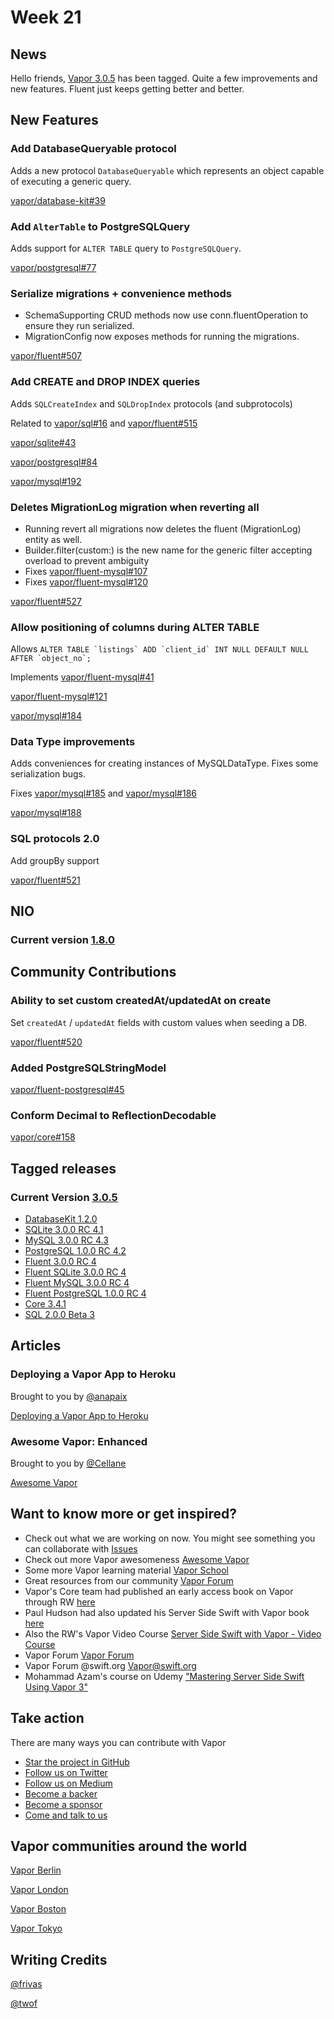 # Week 21

## News

Hello friends, [Vapor 3.0.5](https://github.com/vapor/vapor/releases/tag/3.0.5) has been tagged. Quite a few improvements and new features. Fluent just keeps getting better and better.

## New Features

### Add DatabaseQueryable protocol

Adds a new protocol ```DatabaseQueryable``` which represents an object capable of executing a generic query.

[vapor/database-kit#39](https://github.com/vapor/database-kit/pull/39)

### Add `AlterTable` to PostgreSQLQuery

Adds support for ```ALTER TABLE``` query to ```PostgreSQLQuery```.

[vapor/postgresql#77](https://github.com/vapor/postgresql/pull/77)

### Serialize migrations + convenience methods

- SchemaSupporting CRUD methods now use conn.fluentOperation to ensure they run serialized.
- MigrationConfig now exposes methods for running the migrations.

[vapor/fluent#507](https://github.com/vapor/fluent/pull/507)

### Add CREATE and DROP INDEX queries

Adds ```SQLCreateIndex``` and ```SQLDropIndex``` protocols (and subprotocols)

Related to [vapor/sql#16](https://github.com/vapor/sql/pull/16) and [vapor/fluent#515](https://github.com/vapor/fluent/issues/515)

[vapor/sqlite#43](https://github.com/vapor/sqlite/pull/43)

[vapor/postgresql#84](https://github.com/vapor/postgresql/pull/84)

[vapor/mysql#192](https://github.com/vapor/mysql/pull/192)

### Deletes MigrationLog migration when reverting all

- Running revert all migrations now deletes the fluent (MigrationLog) entity as well.
- Builder.filter(custom:) is the new name for the generic filter accepting overload to prevent ambiguity
- Fixes [vapor/fluent-mysql#107](https://github.com/vapor/fluent-mysql/issues/107)
- Fixes [vapor/fluent-mysql#120](https://github.com/vapor/fluent-mysql/issues/120)

[vapor/fluent#527](https://github.com/vapor/fluent/pull/527)

### Allow positioning of columns during ALTER TABLE

Allows ```ALTER TABLE `listings` ADD `client_id` INT NULL DEFAULT NULL AFTER `object_no`;```

Implements [vapor/fluent-mysql#41](https://github.com/vapor/fluent-mysql/issues/41)

[vapor/fluent-mysql#121](https://github.com/vapor/fluent-mysql/pull/121)

[vapor/mysql#184](https://github.com/vapor/mysql/pull/184)

### Data Type improvements

Adds conveniences for creating instances of MySQLDataType. Fixes some serialization bugs.

Fixes [vapor/mysql#185](https://github.com/vapor/mysql/issues/185) and [vapor/mysql#186](https://github.com/vapor/mysql/issues/186)

[vapor/mysql#188](https://github.com/vapor/mysql/pull/188)

### SQL protocols 2.0

Add groupBy support

[vapor/fluent#521](https://github.com/vapor/fluent/pull/521)

## NIO

### Current version [1.8.0](https://github.com/apple/swift-nio/releases/tag/1.8.0)

## Community Contributions

### Ability to set custom createdAt/updatedAt on create

Set ```createdAt``` / ```updatedAt``` fields with custom values when seeding a DB.

[vapor/fluent#520](https://github.com/vapor/fluent/pull/520)

### Added PostgreSQLStringModel

[vapor/fluent-postgresql#45](https://github.com/vapor/fluent-postgresql/pull/45)

### Conform Decimal to ReflectionDecodable

[vapor/core#158](https://github.com/vapor/core/pull/158)

## Tagged releases

### Current Version [3.0.5](https://github.com/vapor/vapor/releases/tag/3.0.5)

- [DatabaseKit 1.2.0](https://github.com/vapor/database-kit/releases/tag/1.2.0)
- [SQLite 3.0.0 RC 4.1](https://github.com/vapor/sqlite/releases/tag/3.0.0-rc.4.1)
- [MySQL 3.0.0 RC 4.3](https://github.com/vapor/mysql/releases/tag/3.0.0-rc.4.3)
- [PostgreSQL 1.0.0 RC 4.2](https://github.com/vapor/postgresql/releases/tag/1.0.0-rc.4.2)
- [Fluent 3.0.0 RC 4](https://github.com/vapor/fluent/releases/tag/3.0.0-rc.4)
- [Fluent SQLite 3.0.0 RC 4](https://github.com/vapor/fluent-sqlite/releases/tag/3.0.0-rc.4)
- [Fluent MySQL 3.0.0 RC 4](https://github.com/vapor/fluent-mysql/releases/tag/3.0.0-rc.4)
- [Fluent PostgreSQL 1.0.0 RC 4](https://github.com/vapor/fluent-postgresql/releases/tag/1.0.0-rc.4)
- [Core 3.4.1](https://github.com/vapor/core/releases/tag/3.4.1)
- [SQL 2.0.0 Beta 3](https://github.com/vapor/sql/releases/tag/2.0.0-beta.3)

## Articles

### Deploying a Vapor App to Heroku

Brought to you by [@anapaix](https://github.com/JoeyBodnar)

[Deploying a Vapor App to Heroku](https://www.vaporforums.io/viewThread/49)

### Awesome Vapor: Enhanced

Brought to you by [@Cellane](https://github.com/Cellane)

[Awesome Vapor](https://github.com/Cellane/awesome-vapor/tree/filtered)

## Want to know more or get inspired?

- Check out what we are working on now. You might see something you can collaborate with [Issues](https://github.com/search?q=org%3Avapor+is%3Aissue+is%3Aopen+)
- Check out more Vapor awesomeness [Awesome Vapor](https://github.com/Cellane/awesome-vapor)
- Some more Vapor learning material [Vapor School](https://github.com/vaporberlin/vaporschool)
- Great resources from our community [Vapor Forum](https://www.vaporforums.io)
- Vapor's Core team had published an early access book on Vapor through RW [here](https://store.raywenderlich.com/products/server-side-swift-with-vapor)
- Paul Hudson had also updated his Server Side Swift with Vapor book [here](https://www.hackingwithswift.com/files/server-side-swift-vapor-edition-toc.pdf)
- Also the RW's Vapor Video Course [Server Side Swift with Vapor - Video Course ](https://videos.raywenderlich.com/courses/115-server-side-swift-with-vapor/lessons/1)
- Vapor Forum [Vapor Forum](http://vaporforums.io/)
- Vapor Forum @swift.org [Vapor@swift.org](https://forums.swift.org/c/related-projects/vapor)
- Mohammad Azam's course on Udemy ["Mastering Server Side Swift Using Vapor 3"](https://www.udemy.com/mastering-server-side-swift-using-vapor-3/?couponCode=VAPOR3CHAT)

## Take action

There are many ways you can contribute with Vapor

- [Star the project in GitHub](https://github.com/vapor/vapor)
- [Follow us on Twitter](https://twitter.com/codevapor)
- [Follow us on Medium](https://medium.com/@codevapor)
- [Become a backer](https://opencollective.com/vapor#backer)
- [Become a sponsor](https://opencollective.com/vapor#sponsor)
- [Come and talk to us](https://vapor.team)

## Vapor communities around the world

[Vapor Berlin](http://vapor.berlin/#/)

[Vapor London](https://www.meetup.com/VaporLondon/)

[Vapor Boston](https://www.meetup.com/VaporBoston/)

[Vapor Tokyo](https://vapormeetuptokyo.connpass.com/event/88654/)

## Writing Credits

[@frivas](https://github.com/frivas)

[@twof](https://github.com/twof)
